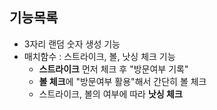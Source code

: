 ## 기능목록

* 3자리 랜덤 숫자 생성 기능
* 매치함수 : 스트라이크, 볼, 낫싱 체크 기능
  * **스트라이크** 먼저 체크 후 "방문여부 기록"
  * **볼 체크**에 "방문여부 활용"해서 간단히 볼 체크
  * 스트라이크, 볼의 여부에 따라 **낫싱 체크**